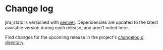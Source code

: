 # Change log

jira_stats is versioned with [semver](https://semver.org/).
Dependencies are updated to the latest available version during each release, and aren't noted here.

Find changes for the upcoming release in the project's [changelog.d directory](https://github.com/lsst-dm/jira_stats/tree/main/changelog.d/).

<!-- scriv-insert-here -->
